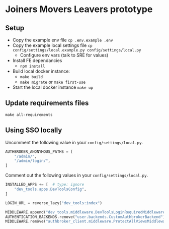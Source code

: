 # Joiners Movers Leavers prototype

## Setup

- Copy the example env file `cp .env.example .env`
- Copy the example local settings file `cp config/settings/local.example.py config/settings/local.py`
    - Configure env vars (talk to SRE for values)
- Install FE dependancies
    - `npm install` 
- Build local docker instance:
    - `make build`
    - `make migrate` or `make first-use` 
- Start the local docker instance `make up`

## Update requirements files

`make all-requirements`

## Using SSO locally

Uncomment the following value in your `config/settings/local.py`.

```python
AUTHBROKER_ANONYMOUS_PATHS = [
    "/admin/",
    "/admin/login/",
]
```

Comment out the following values in your `config/settings/local.py`.

```python
INSTALLED_APPS += [  # type: ignore
    "dev_tools.apps.DevToolsConfig",
]

LOGIN_URL = reverse_lazy("dev_tools:index")

MIDDLEWARE.append("dev_tools.middleware.DevToolsLoginRequiredMiddleware")  # type: ignore
AUTHENTICATION_BACKENDS.remove("user.backends.CustomAuthbrokerBackend")  # type: ignore
MIDDLEWARE.remove("authbroker_client.middleware.ProtectAllViewsMiddleware")  # type: ignore
```
